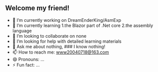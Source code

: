 ##  Welcome my friend!

- 🔭 I’m currently working on DreamEnderKing/AsmExp
- 🌱 I’m currently learning 
       1.the Blazor part of .Net core
       2.the assembly language
- 👯 I’m looking to collaborate on none
- 🤔 I’m looking for help with detailed learning materials
- 💬 Ask me about nothing, ### I know nothing!
- 📫 How to reach me: www20040718@163.com
- 😄 Pronouns: ...
- ⚡ Fun fact: ...
